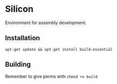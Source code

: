 # Silicon

Environment for assembly development.

## Installation
```
apt-get update && apt-get install build-essential
```

## Building
Remember to give perms with `chmod +x build`